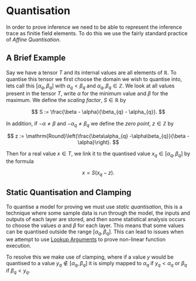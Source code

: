 # Quantisation

In order to prove inference we need to be able to represent the inference trace as finitie field elements. To do this we use the fairly standard practice of *Affine Quantisation*.

## A Brief Example

Say we have a tensor $`T`$ and its internal values are all elements of $`\mathbb{R}`$. To quantise this tensor we first choose the domain we wish to quantise into, lets call this $`[\alpha_{q}, \beta_{q}]`$ with $`\alpha_{q} < \beta_{q}`$ and $`\alpha_{q}, \beta_{q} \in \mathbb{Z}`$. We look at all values present in the tensor $`T`$, write $`\alpha`$ for the minimum value and $`\beta`$ for the maximum. We define the *scaling factor*, $` S\in\mathbb{R}`$ by

$$ S := \frac{\beta - \alpha}{\beta_{q} - \alpha_{q}}. $$

In addition, if $`-\alpha \neq \beta`$ and $` -\alpha_{q} \neq \beta_{q}`$ we define the *zero point*, $`z\in\mathbb{Z}`$ by 

$$ z := \mathrm{Round}\left(\frac{\beta\alpha_{q} -\alpha\beta_{q}}{\beta - \alpha}\right). $$

Then for a real value $`x\in T`$, we link it to the quantised value $` x_{q}\in [\alpha_{q}, \beta_{q}] `$ by the formula 

$$ x = S(x_{q} - z). $$

## Static Quantisation and Clamping

To quantise a model for proving we must use *static quantisation*, this is a technique where some sample data is run through the model, the inputs and outputs of each layer are stored, and then some statistical analysis occurs to choose the values $`\alpha`$ and $`\beta`$ for each layer. This means that some values can be quantised outside the range $`[\alpha_{q}, \beta_{q}]`$. This can lead to issues when we attempt to use [Lookup Arguments](./lookups.md) to prove non-linear function execution. 

To resolve this we make use of clamping, where if a value $`y`$ would be quantised to a value $`y_{q}\not\in [\alpha_{q}, \beta_{q}]`$ it is simply mapped to $`\alpha_{q} `$ if $`y_{q} < \alpha_{q}`$ or $`\beta_{q}`$ if $`\beta_{q} < y_{q}`$.